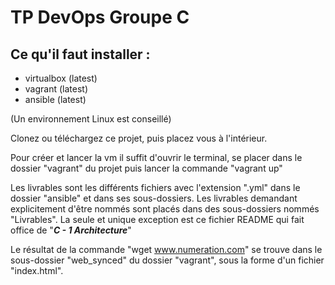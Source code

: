 # TP DevOps Groupe C

## Ce qu'il faut installer :
- virtualbox (latest)
- vagrant (latest)
- ansible (latest)

(Un environnement Linux est conseillé)

Clonez ou téléchargez ce projet, puis placez vous à l'intérieur.

Pour créer et lancer la vm il suffit d'ouvrir le terminal, se placer dans le dossier "vagrant" du projet puis lancer la commande "vagrant up"

Les livrables sont les différents fichiers avec l'extension ".yml" dans le dossier "ansible" et dans ses sous-dossiers. Les livrables demandant explicitement d'être nommés sont placés dans des sous-dossiers nommés "Livrables".
La seule et unique exception est ce fichier README qui fait office de "<em><b>C - 1 Architecture</b></em>"

Le résultat de la commande "wget www.numeration.com" se trouve dans le sous-dossier "web_synced" du dossier "vagrant", sous la forme d'un fichier "index.html".